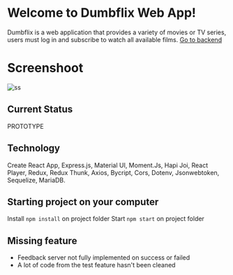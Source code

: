 # Welcome to Dumbflix Web App!

Dumbflix is a web application that provides a variety of movies or TV series, users must
log in and subscribe to watch all available films.
[Go to backend](https://github.com/elcoputra/DW16STN7O_dumbflix_api)

# Screenshoot
![ss](https://raw.githubusercontent.com/elcoputra/DW16STN7O_dumbflix/master/SS/all.png)
## Current Status
PROTOTYPE

## Technology

Create React App, Express.js, Material UI, Moment.Js, Hapi Joi, React Player, Redux, Redux Thunk, Axios, Bycript, Cors, Dotenv, Jsonwebtoken, Sequelize, MariaDB.

## Starting project on your computer
Install
`npm install` on project folder
Start
`npm start` on project folder

## Missing feature
- Feedback server not fully implemented on success or failed
- A lot of code from the test feature hasn't been cleaned
